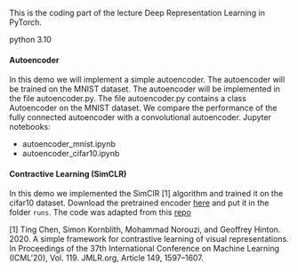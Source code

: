 This is the coding part of the lecture Deep Representation Learning in PyTorch.

python 3.10

#### Autoencoder
In this demo we will implement a simple autoencoder. The autoencoder will be trained on the MNIST dataset. The autoencoder will be implemented in the file autoencoder.py. The file autoencoder.py contains a class Autoencoder on the MNIST dataset.
We compare the performance of the fully connected autoencoder with a convolutional autoencoder.
Jupyter notebooks: 
* autoencoder_mnist.ipynb
* autoencoder_cifar10.ipynb

#### Contractive Learning (SimCLR)
In this demo we implemented the SimClR [1] algorithm and trained it on the cifar10 dataset.
Download the pretrained encoder [here](https://cloud.cps.unileoben.ac.at/index.php/s/feHYqRHwDy7mMDm) and put it in the folder `runs`.
The code was adapted from this [repo](https://github.com/sthalles/SimCLR/tree/master)


[1] Ting Chen, Simon Kornblith, Mohammad Norouzi, and Geoffrey Hinton. 2020. A simple framework for contrastive learning of visual representations. In Proceedings of the 37th International Conference on Machine Learning (ICML'20), Vol. 119. JMLR.org, Article 149, 1597–1607.